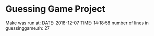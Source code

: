 # Guessing Game Project
Make was run at:
DATE: 2018-12-07
TIME: 14:18:58
number of lines in guessinggame.sh:
27
